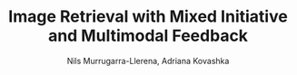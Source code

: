 ---
paperId: 40
author: Nils Murrugarra-Llerena, Adriana Kovashka
publicationauthor: Murrugarra-Llerena, N. et al.
title: Image Retrieval with Mixed Initiative and Multimodal Feedback
pdf: --
poster: --
alt: --
type: Poster
topic: Vision
link: --
conference: neurips
year: 2018
tags: neurips-2018
location: Montreal, Canada
---